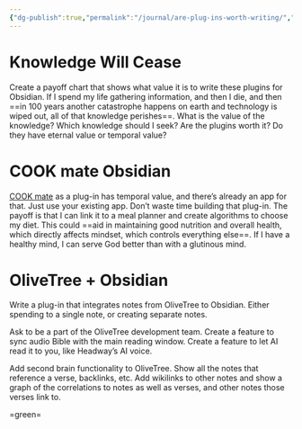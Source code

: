 ```yaml
---
{"dg-publish":true,"permalink":"/journal/are-plug-ins-worth-writing/","title":"Are plug-ins worth writing?","tags":["timemanagement"],"created":"Apr 15, 2023, 8:46 AM","updated":""}
---
```



# Knowledge Will Cease
Create a payoff chart that shows what value it is to write these plugins for Obsidian. If I spend my life gathering information, and then I die, and then ==in 100 years another catastrophe happens on earth and technology is wiped out, all of that knowledge perishes==. What is the value of the knowledge? Which knowledge should I seek? Are the plugins worth it? Do they have eternal value or temporal value?

# COOK mate Obsidian
[COOK mate](https://www.cookmate.online/en/home/) as a plug-in has temporal value, and there’s already an app for that. Just use your existing app. Don’t waste time building that plug-in. The payoff is that I can link it to a meal planner and create algorithms to choose my diet. This could ==aid in maintaining good nutrition and overall health, which directly affects mindset, which controls everything else==. If I have a healthy mind, I can serve God better than with a glutinous mind.

# OliveTree + Obsidian
Write a plug-in that integrates notes from OliveTree to Obsidian. Either spending to a single note, or creating separate notes.

Ask to be a part of the OliveTree development team. Create a feature to sync audio Bible with the main reading window. Create a feature to let AI read it to you, like Headway’s AI voice. 

Add second brain functionality to OliveTree. Show all the notes that reference a verse, backlinks, etc. Add wikilinks to other notes and show a graph of the correlations to notes as well as verses, and other notes those verses link to. 

=green=